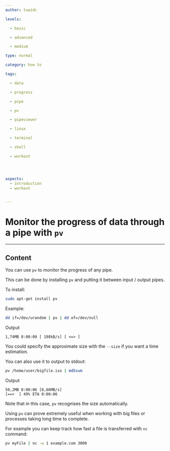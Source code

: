 ```yaml
---
author: tuwidc

levels:

  - basic

  - advanced

  - medium

type: normal

category: how to

tags:

  - data

  - progress

  - pipe

  - pv

  - pipeviewer

  - linux

  - terminal

  - shell

  - workout




aspects:
  - introduction
  - workout


---
```


# Monitor the progress of data through a pipe with `pv`

---
## Content

You can use `pv` to monitor the progress of any pipe.

This can be done by installing `pv` and putting it between input / output pipes.



To install:
```bash
sudo apt-get install pv
```
Example:
```bash
dd if=/dev/urandom | pv | dd of=/dev/null
```
Output
```
1,74MB 0:00:09 [ 198kB/s] [ <=> ]
```
You could specify the approximate size with the `--size` if you want a time estimation.


You can also use it to output to stdout:
```bash
pv /home/user/bigfile.iso | md5sum
```
Output
```
50,2MB 0:00:06 [8,66MB/s] 
[==>  ] 49% ETA 0:00:06
```
Note that in this case, `pv` recognises the size automatically.

Using `pv` can prove extremely useful when working with big files or processes taking long time to complete.

For example you can keep track how fast a file is transferred with `nc` command:
```bash
pv myFile | nc -w 1 example.com 3000
```

 
 
